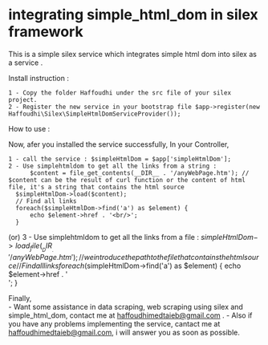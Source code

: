 integrating simple_html_dom in silex framework 
=====================

This is a simple silex service which integrates simple html dom into silex as a service .

Install instruction : 

    1 - Copy the folder Haffoudhi under the src file of your silex project.
    2 - Register the new service in your bootstrap file $app->register(new Haffoudhi\Silex\SimpleHtmlDomServiceProvider());
    
How to use : 

Now, afer you installed the service successfully, In your Controller, 

	1 - call the service : $simpleHtmlDom = $app['simpleHtmlDom'];
	2 - Use simplehtmldom to get all the links from a string :
		  $content = file_get_contents(__DIR__ . '/anyWebPage.htm'); // $content can be the result of curl function or the content of html file, it's a string that contains the html source
      $simpleHtmlDom->load($content);
      // Find all links
      foreach($simpleHtmlDom->find('a') as $element) {
          echo $element->href . '<br/>';
      }
  (or) 3 - Use simplehtmldom to get all the links from a file :
		  $simpleHtmlDom->load_file(__DIR__ . '/anyWebPage.htm'); // we introduce the path to the file that contains the html source
      // Find all links
      foreach($simpleHtmlDom->find('a') as $element) {
          echo $element->href . '<br/>';
      }

Finally,       
	- Want some assistance in data scraping, web scraping using silex and simple_html_dom, contact me at haffoudhimedtaieb@gmail.com .
	- Also if you have any problems implementing the service, cantact me at haffoudhimedtaieb@gmail.com, i will answer you as soon as possible.
